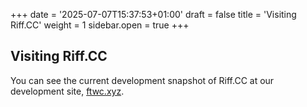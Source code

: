 +++
date = '2025-07-07T15:37:53+01:00'
draft = false
title = 'Visiting Riff.CC'
weight = 1
sidebar.open = true
+++

## Visiting Riff.CC

You can see the current development snapshot of Riff.CC at our development site, [ftwc.xyz](https://ftwc.xyz).
